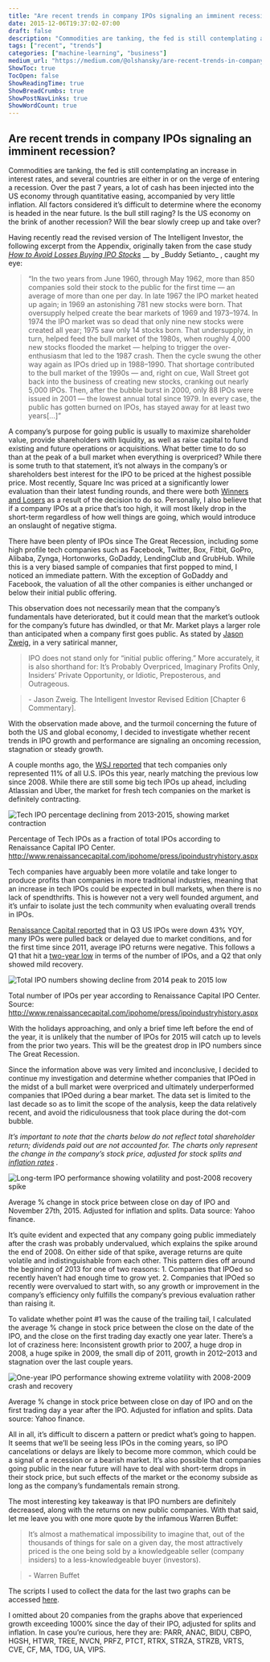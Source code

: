 ```yaml
---
title: "Are recent trends in company IPOs signaling an imminent recession?"
date: 2015-12-06T19:37:02-07:00
draft: false
description: "Commodities are tanking, the fed is still contemplating an increase in interest rates, and several countries are either in or on the verge…"
tags: ["recent", "trends"]
categories: ["machine-learning", "business"]
medium_url: "https://medium.com/@olshansky/are-recent-trends-in-company-ipos-signaling-an-imminent-recession-7366d99a3246"
ShowToc: true
TocOpen: false
ShowReadingTime: true
ShowBreadCrumbs: true
ShowPostNavLinks: true
ShowWordCount: true
---
```


## Are recent trends in company IPOs signaling an imminent recession?

Commodities are tanking, the fed is still contemplating an increase in interest rates, and several countries are either in or on the verge of entering a recession. Over the past 7 years, a lot of cash has been injected into the US economy through quantitative easing, accompanied by very little inflation. All factors considered it’s difficult to determine where the economy is headed in the near future. Is the bull still raging? Is the US economy on the brink of another recession? Will the bear slowly creep up and take over?

Having recently read the revised version of The Intelligent Investor, the following excerpt from the Appendix, originally taken from the case study [_How to Avoid Losses Buying IPO Stocks_](https://books.google.com/books?id=pvrwCQAAQBAJ&lpg=PT5&ots=N88GPGg1Tz&dq=market%20was%20so%20dead%20that%20only%20nine%20new%20stocks%20were%20created%20all%20year&pg=PP1#v=onepage&q&f=false) \__ by \_Buddy Setianto_ , caught my eye:

> “In the two years from June 1960, through May 1962, more than 850 companies sold their stock to the public for the first time — an average of more than one per day. In late 1967 the IPO market heated up again; in 1969 an astonishing 781 new stocks were born. That oversupply helped create the bear markets of 1969 and 1973–1974. In 1974 the IPO market was so dead that only nine new stocks were created all year; 1975 saw only 14 stocks born. That undersupply, in turn, helped feed the bull market of the 1980s, when roughly 4,000 new stocks flooded the market — helping to trigger the over-enthusiasm that led to the 1987 crash. Then the cycle swung the other way again as IPOs dried up in 1988–1990. That shortage contributed to the bull market of the 1990s — and, right on cue, Wall Street got back into the business of creating new stocks, cranking out nearly 5,000 IPOs. Then, after the bubble burst in 2000, only 88 IPOs were issued in 2001 — the lowest annual total since 1979. In every case, the public has gotten burned on IPOs, has stayed away for at least two years[…]”

A company’s purpose for going public is usually to maximize shareholder value, provide shareholders with liquidity, as well as raise capital to fund existing and future operations or acquisitions. What better time to do so than at the peak of a bull market when everything is overpriced? While there is some truth to that statement, it’s not always in the company’s or shareholders best interest for the IPO to be priced at the highest possible price. Most recently, Square Inc was priced at a significantly lower evaluation than their latest funding rounds, and there were both [Winners and Losers](http://www.forbes.com/sites/ryanmac/2015/11/19/the-winners-and-losers-of-the-square-ipo/) as a result of the decision to do so. Personally, I also believe that if a company IPOs at a price that’s too high, it will most likely drop in the short-term regardless of how well things are going, which would introduce an onslaught of negative stigma.

There have been plenty of IPOs since The Great Recession, including some high profile tech companies such as Facebook, Twitter, Box, Fitbit, GoPro, Alibaba, Zynga, Hortonworks, GoDaddy, LendingClub and GrubHub. While this is a very biased sample of companies that first popped to mind, I noticed an immediate pattern. With the exception of GoDaddy and Facebook, the valuation of all the other companies is either unchanged or below their initial public offering.

This observation does not necessarily mean that the company’s fundamentals have deteriorated, but it could mean that the market’s outlook for the company’s future has dwindled, or that Mr. Market plays a larger role than anticipated when a company first goes public. As stated by [Jason Zweig](https://twitter.com/jasonzweigwsj), in a very satirical manner,

> IPO does not stand only for “initial public offering.” More accurately, it is also shorthand for: It’s Probably Overpriced, Imaginary Profits Only, Insiders’ Private Opportunity, or Idiotic, Preposterous, and Outrageous.

> \- Jason Zweig. The Intelligent Investor Revised Edition [Chapter 6 Commentary].

With the observation made above, and the turmoil concerning the future of both the US and global economy, I decided to investigate whether recent trends in IPO growth and performance are signaling an oncoming recession, stagnation or steady growth.

A couple months ago, the [WSJ reported](http://link.crunchbase.com/click/5125899.209986/aHR0cDovL2Jsb2dzLndzai5jb20vZGlnaXRzLzIwMTUvMDkvMTAvdGVjaC1ib29tLW5vdC1pbi10aGUtaXBvLW1hcmtldC8_dXRtX21lZGl1bT1lbWFpbCZ1dG1fY2FtcGFpZ249ZW1haWwmdXRtX3NvdXJjZT1jYl9kYWlseQ/55e3fa4017893f4b358b4d7eB37abf92b) that tech companies only represented 11% of all U.S. IPOs this year, nearly matching the previous low since 2008. While there are still some big tech IPOs up ahead, including Atlassian and Uber, the market for fresh tech companies on the market is definitely contracting.

![Tech IPO percentage declining from 2013-2015, showing market contraction](/images/posts/2015-12-06-are-recent-trends-in-company-ipos-signaling-an-imminent-recession-image-01.png)

Percentage of Tech IPOs as a fraction of total IPOs according to Renaissance Capital IPO Center. <http://www.renaissancecapital.com/ipohome/press/ipoindustryhistory.aspx>

Tech companies have arguably been more volatile and take longer to produce profits than companies in more traditional industries, meaning that an increase in tech IPOs could be expected in bull markets, when there is no lack of spendthrifts. This is however not a very well founded argument, and it’s unfair to isolate just the tech community when evaluating overall trends in IPOs.

[Renaissance Capital reported](http://www.renaissancecapital.com/news/renaissance-capitals-3q-2015-quarterly-us-ipo-market-review-35621.html) that in Q3 US IPOs were down 43% YOY, many IPOs were pulled back or delayed due to market conditions, and for the first time since 2011, average IPO returns were negative. This follows a Q1 that hit a [two-year low](http://www.renaissancecapital.com/news/us-ipo-market-takes-off-again-in-the-second-quarter:-renaissance-capitals-2q-2015-review-33286.html) in terms of the number of IPOs, and a Q2 that only showed mild recovery.

![Total IPO numbers showing decline from 2014 peak to 2015 low](/images/posts/2015-12-06-are-recent-trends-in-company-ipos-signaling-an-imminent-recession-image-02.png)

Total number of IPOs per year according to Renaissance Capital IPO Center. Source: <http://www.renaissancecapital.com/ipohome/press/ipoindustryhistory.aspx>

With the holidays approaching, and only a brief time left before the end of the year, it is unlikely that the number of IPOs for 2015 will catch up to levels from the prior two years. This will be the greatest drop in IPO numbers since The Great Recession.

Since the information above was very limited and inconclusive, I decided to continue my investigation and determine whether companies that IPOed in the midst of a bull market were overpriced and ultimately underperformed companies that IPOed during a bear market. The data set is limited to the last decade so as to limit the scope of the analysis, keep the data relatively recent, and avoid the ridiculousness that took place during the dot-com bubble.

_It’s important to note that the charts below do not reflect total shareholder return; dividends paid out are not accounted for. The charts only represent the change in the company’s stock price, adjusted for stock splits and_[ _inflation rates_](http://www.usinflationcalculator.com/inflation/historical-inflation-rates/) _._

![Long-term IPO performance showing volatility and post-2008 recovery spike](/images/posts/2015-12-06-are-recent-trends-in-company-ipos-signaling-an-imminent-recession-image-03.png)

Average % change in stock price between close on day of IPO and November 27th, 2015. Adjusted for inflation and splits. Data source: Yahoo finance.

It’s quite evident and expected that any company going public immediately after the crash was probably undervalued, which explains the spike around the end of 2008. On either side of that spike, average returns are quite volatile and indistinguishable from each other. This pattern dies off around the beginning of 2013 for one of two reasons: 1. Companies that IPOed so recently haven’t had enough time to grow yet. 2. Companies that IPOed so recently were overvalued to start with, so any growth or improvement in the company’s efficiency only fulfills the company’s previous evaluation rather than raising it.

To validate whether point #1 was the cause of the trailing tail, I calculated the average % change in stock price between the close on the date of the IPO, and the close on the first trading day exactly one year later. There’s a lot of craziness here: Inconsistent growth prior to 2007, a huge drop in 2008, a huge spike in 2009, the small dip of 2011, growth in 2012–2013 and stagnation over the last couple years.

![One-year IPO performance showing extreme volatility with 2008-2009 crash and recovery](/images/posts/2015-12-06-are-recent-trends-in-company-ipos-signaling-an-imminent-recession-image-04.png)

Average % change in stock price between close on day of IPO and on the first trading day a year after the IPO. Adjusted for inflation and splits. Data source: Yahoo finance.

All in all, it’s difficult to discern a pattern or predict what’s going to happen. It seems that we’ll be seeing less IPOs in the coming years, so IPO cancelations or delays are likely to become more common, which could be a signal of a recession or a bearish market. It’s also possible that companies going public in the near future will have to deal with short-term drops in their stock price, but such effects of the market or the economy subside as long as the company’s fundamentals remain strong.

The most interesting key takeaway is that IPO numbers are definitely decreased, along with the returns on new public companies. With that said, let me leave you with one more quote by the infamous Warren Buffet:

> It’s almost a mathematical impossibility to imagine that, out of the thousands of things for sale on a given day, the most attractively priced is the one being sold by a knowledgeable seller (company insiders) to a less-knowledgeable buyer (investors).

> \- Warren Buffet

The scripts I used to collect the data for the last two graphs can be accessed [here](https://github.com/Olshansk/ipo_data_analysis).

I omitted about 20 companies from the graphs above that experienced growth exceeding 1000% since the day of their IPO, adjusted for splits and inflation. In case you’re curious, here they are: PARR, ANAC, BIDU, CBPO, HGSH, HTWR, TREE, NVCN, PRFZ, PTCT, RTRX, STRZA, STRZB, VRTS, CVE, CF, MA, TDG, UA, VIPS.
